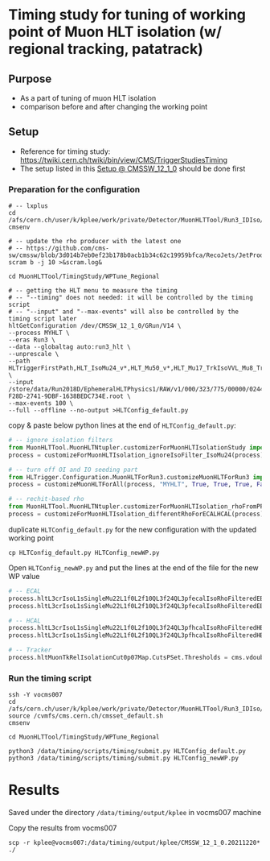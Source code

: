 # Timing study for tuning of working point of Muon HLT isolation (w/ regional tracking, patatrack)

## Purpose

* As a part of tuning of muon HLT isolation
* comparison before and after changing the working point

## Setup

* Reference for timing study: https://twiki.cern.ch/twiki/bin/view/CMS/TriggerStudiesTiming
* The setup listed in this [Setup @ CMSSW_12_1_0](https://github.com/KyeongPil-Lee/MuonHLTTool/tree/Run3_IDIso/MuonHLTNtupler/test/Run3Winter21#setup--cmssw_12_1_0) should be done first



### Preparation for the configuration

```shell
# -- lxplus
cd /afs/cern.ch/user/k/kplee/work/private/Detector/MuonHLTTool/Run3_IDIso/CMSSW_12_1_0/src
cmsenv

# -- update the rho producer with the latest one
# -- https://github.com/cms-sw/cmssw/blob/3d014b7eb0ef23b178b0acb1b34c62c19959bfca/RecoJets/JetProducers/plugins/FixedGridRhoProducerFastjetFromRecHit.cc
scram b -j 10 >&scram.log&

cd MuonHLTTool/TimingStudy/WPTune_Regional

# -- getting the HLT menu to measure the timing
# -- "--timing" does not needed: it will be controlled by the timing script
# -- "--input" and "--max-events" will also be controlled by the timing script later
hltGetConfiguration /dev/CMSSW_12_1_0/GRun/V14 \
--process MYHLT \
--eras Run3 \
--data --globaltag auto:run3_hlt \
--unprescale \
--path HLTriggerFirstPath,HLT_IsoMu24_v*,HLT_Mu50_v*,HLT_Mu17_TrkIsoVVL_Mu8_TrkIsoVVL_DZ_Mass3p8_v*,HLTriggerFinalPath,HLTAnalyzerEndpath \
--input /store/data/Run2018D/EphemeralHLTPhysics1/RAW/v1/000/323/775/00000/0244D183-F28D-2741-9DBF-1638BEDC734E.root \
--max-events 100 \
--full --offline --no-output >HLTConfig_default.py

```

copy & paste below python lines at the end of ```HLTConfig_default.py```:

```python
# -- ignore isolation filters
from MuonHLTTool.MuonHLTNtupler.customizerForMuonHLTIsolationStudy import *
process = customizeForMuonHLTIsolation_ignoreIsoFilter_IsoMu24(process)

# -- turn off OI and IO seeding part
from HLTrigger.Configuration.MuonHLTForRun3.customizeMuonHLTForRun3 import customizeMuonHLTForAll
process = customizeMuonHLTForAll(process, "MYHLT", True, True, True, False, False)

# -- rechit-based rho
from MuonHLTTool.MuonHLTNtupler.customizerForMuonHLTIsolation_rhoFromPFRechit import *
process = customizeForMuonHLTIsolation_differentRhoForECALHCAL(process)
```

duplicate ```HLTConfig_default.py``` for the new configuration with the updated working point

```shell
cp HLTConfig_default.py HLTConfig_newWP.py
```

Open ```HLTConfig_newWP.py``` and put the lines at the end of the file for the new WP value

```python
# -- ECAL
process.hltL3crIsoL1sSingleMu22L1f0L2f10QL3f24QL3pfecalIsoRhoFilteredEB0p14EE0p10.thrOverEEB = cms.vdouble( 0.23020 )
process.hltL3crIsoL1sSingleMu22L1f0L2f10QL3f24QL3pfecalIsoRhoFilteredEB0p14EE0p10.thrOverEEE = cms.vdouble( 0.19300 )

# -- HCAL
process.hltL3crIsoL1sSingleMu22L1f0L2f10QL3f24QL3pfhcalIsoRhoFilteredHB0p16HE0p20.thrOverEEB = cms.vdouble( 0.20590 )
process.hltL3crIsoL1sSingleMu22L1f0L2f10QL3f24QL3pfhcalIsoRhoFilteredHB0p16HE0p20.thrOverEEE = cms.vdouble( 0.26710 )

# -- Tracker
process.hltMuonTkRelIsolationCut0p07Map.CutsPSet.Thresholds = cms.vdouble( 0.09658 )
```



### Run the timing script

```shell
ssh -Y vocms007
cd /afs/cern.ch/user/k/kplee/work/private/Detector/MuonHLTTool/Run3_IDIso/CMSSW_12_1_0/src
source /cvmfs/cms.cern.ch/cmsset_default.sh
cmsenv

cd MuonHLTTool/TimingStudy/WPTune_Regional

python3 /data/timing/scripts/timing/submit.py HLTConfig_default.py
python3 /data/timing/scripts/timing/submit.py HLTConfig_newWP.py
```



# Results

Saved under the directory ```/data/timing/output/kplee``` in vocms007 machine

Copy the results from vocms007

```
scp -r kplee@vocms007:/data/timing/output/kplee/CMSSW_12_1_0.20211220* ./
```

